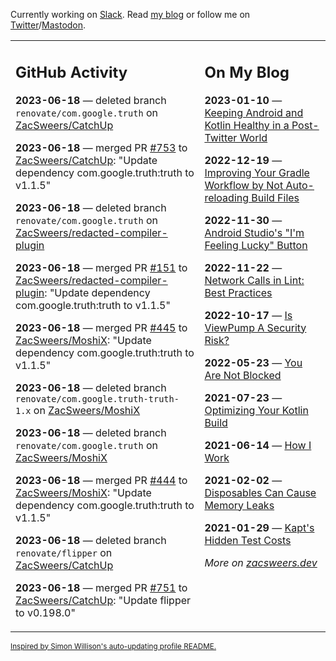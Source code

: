 Currently working on [Slack](https://slack.com/). Read [my blog](https://zacsweers.dev/) or follow me on [Twitter](https://twitter.com/ZacSweers)/[Mastodon](https://hachyderm.io/@ZacSweers).

<table><tr><td valign="top" width="60%">

## GitHub Activity
<!-- githubActivity starts -->
**2023-06-18** — deleted branch `renovate/com.google.truth` on [ZacSweers/CatchUp](https://github.com/ZacSweers/CatchUp)

**2023-06-18** — merged PR [#753](https://github.com/ZacSweers/CatchUp/pull/753) to [ZacSweers/CatchUp](https://github.com/ZacSweers/CatchUp): "Update dependency com.google.truth:truth to v1.1.5"

**2023-06-18** — deleted branch `renovate/com.google.truth` on [ZacSweers/redacted-compiler-plugin](https://github.com/ZacSweers/redacted-compiler-plugin)

**2023-06-18** — merged PR [#151](https://github.com/ZacSweers/redacted-compiler-plugin/pull/151) to [ZacSweers/redacted-compiler-plugin](https://github.com/ZacSweers/redacted-compiler-plugin): "Update dependency com.google.truth:truth to v1.1.5"

**2023-06-18** — merged PR [#445](https://github.com/ZacSweers/MoshiX/pull/445) to [ZacSweers/MoshiX](https://github.com/ZacSweers/MoshiX): "Update dependency com.google.truth:truth to v1.1.5"

**2023-06-18** — deleted branch `renovate/com.google.truth-truth-1.x` on [ZacSweers/MoshiX](https://github.com/ZacSweers/MoshiX)

**2023-06-18** — deleted branch `renovate/com.google.truth` on [ZacSweers/MoshiX](https://github.com/ZacSweers/MoshiX)

**2023-06-18** — merged PR [#444](https://github.com/ZacSweers/MoshiX/pull/444) to [ZacSweers/MoshiX](https://github.com/ZacSweers/MoshiX): "Update dependency com.google.truth:truth to v1.1.5"

**2023-06-18** — deleted branch `renovate/flipper` on [ZacSweers/CatchUp](https://github.com/ZacSweers/CatchUp)

**2023-06-18** — merged PR [#751](https://github.com/ZacSweers/CatchUp/pull/751) to [ZacSweers/CatchUp](https://github.com/ZacSweers/CatchUp): "Update flipper to v0.198.0"
<!-- githubActivity ends -->
</td><td valign="top" width="40%">

## On My Blog
<!-- blog starts -->
**2023-01-10** — [Keeping Android and Kotlin Healthy in a Post-Twitter World](https://www.zacsweers.dev/keeping-android-healthy/)

**2022-12-19** — [Improving Your Gradle Workflow by Not Auto-reloading Build Files](https://www.zacsweers.dev/improving-your-workflow-by-not-auto-reloading-build-files/)

**2022-11-30** — [Android Studio's "I'm Feeling Lucky" Button](https://www.zacsweers.dev/android-studios-im-feeling-lucky-button/)

**2022-11-22** — [Network Calls in Lint: Best Practices](https://www.zacsweers.dev/network-calls-in-lint-best-practices/)

**2022-10-17** — [Is ViewPump A Security Risk?](https://www.zacsweers.dev/is-viewpump-a-security-risk/)

**2022-05-23** — [You Are Not Blocked](https://www.zacsweers.dev/you-are-not-blocked/)

**2021-07-23** — [Optimizing Your Kotlin Build](https://www.zacsweers.dev/optimizing-your-kotlin-build/)

**2021-06-14** — [How I Work](https://www.zacsweers.dev/how-i-work/)

**2021-02-02** — [Disposables Can Cause Memory Leaks](https://www.zacsweers.dev/disposables-can-cause-memory-leaks/)

**2021-01-29** — [Kapt's Hidden Test Costs](https://www.zacsweers.dev/kapts-hidden-test-costs/)
<!-- blog ends -->
_More on [zacsweers.dev](https://zacsweers.dev/)_
</td></tr></table>

<sub><a href="https://simonwillison.net/2020/Jul/10/self-updating-profile-readme/">Inspired by Simon Willison's auto-updating profile README.</a></sub>